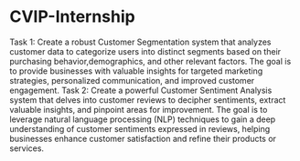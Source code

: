 # CVIP-Internship
Task 1: Create a robust Customer Segmentation system that analyzes customer data to categorize users into distinct segments based on their purchasing behavior,demographics, and other relevant factors. The goal is to provide businesses with valuable insights for targeted marketing strategies, personalized communication, and improved customer engagement.
Task 2: Create a powerful Customer Sentiment Analysis system that delves into customer reviews to decipher sentiments, extract valuable insights, and pinpoint areas for improvement. The goal is to leverage natural language processing (NLP) techniques to gain a deep understanding of customer sentiments expressed in reviews, helping businesses enhance customer satisfaction and refine their products or services.
